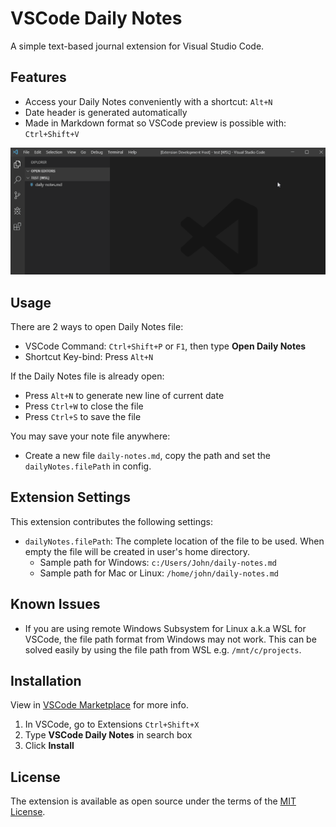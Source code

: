 # VSCode Daily Notes

A simple text-based journal extension for Visual Studio Code.

## Features

* Access your Daily Notes conveniently with a shortcut: ```Alt+N```
* Date header is generated automatically
* Made in Markdown format so VSCode preview is possible with: ```Ctrl+Shift+V```

![Feature](images/feature.gif)

## Usage

There are 2 ways to open Daily Notes file:

* VSCode Command: ```Ctrl+Shift+P``` or ```F1```, then type **Open Daily Notes**
* Shortcut Key-bind: Press ```Alt+N```

If the Daily Notes file is already open:

* Press ```Alt+N``` to generate new line of current date
* Press ```Ctrl+W``` to close the file
* Press ```Ctrl+S``` to save the file

You may save your note file anywhere:

* Create a new file ```daily-notes.md```, copy the path and set the ```dailyNotes.filePath``` in config.

## Extension Settings

This extension contributes the following settings:

* `dailyNotes.filePath`: The complete location of the file to be used. When empty the file will be created in user's home directory.
  * Sample path for Windows: ```c:/Users/John/daily-notes.md```
  * Sample path for Mac or Linux: ```/home/john/daily-notes.md```

## Known Issues

* If you are using remote Windows Subsystem for Linux a.k.a WSL for VSCode, the file path format from Windows may not work.
This can be solved easily by using the file path from WSL e.g. ```/mnt/c/projects```.

## Installation
View in [VSCode Marketplace](https://marketplace.visualstudio.com/items?itemName=inaki.vscode-daily-notes) for more info.
1. In VSCode, go to Extensions ```Ctrl+Shift+X```
2. Type **VSCode Daily Notes** in search box
3. Click **Install**

## License
The extension is available as open source under the terms of the [MIT License](https://opensource.org/licenses/MIT).
